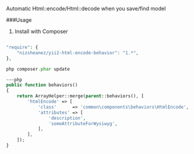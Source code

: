 Automatic Html::encode/Html::decode when you save/find model

###Usage

1) Install with Composer

~~~php

"require": {
    "nizsheanez/yii2-html-encode-behavior": "1.*",
},

php composer.phar update

~~~php
public function behaviors()
{
    return ArrayHelper::merge(parent::behaviors(), [
        'htmlEncode' => [
            'class'      => 'common\components\behaviors\HtmlEncode',
            'attributes' => [
                'description',
                'someAttributeForWysiwyg',
            ],
        ],
    ]);
}
~~~



